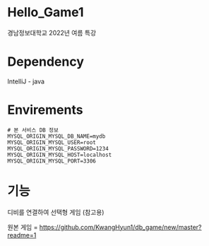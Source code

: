 # Hello_Game1
경남정보대학교 2022년 여름 특강 

# Dependency
IntelliJ - java

# Envirements
```
# 본 서비스 DB 정보
MYSQL_ORIGIN_MYSQL_DB_NAME=mydb
MYSQL_ORIGIN_MYSQL_USER=root
MYSQL_ORIGIN_MYSQL_PASSWORD=1234
MYSQL_ORIGIN_MYSQL_HOST=localhost
MYSQL_ORIGIN_MYSQL_PORT=3306
```

# 기능 
디비를 연결하여 선택형 게임 (참고용)


원본 게임 = https://github.com/KwangHyun1/db_game/new/master?readme=1
